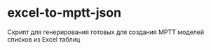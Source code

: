 # excel-to-mptt-json

Скрипт для генерирования готовых для создания MPTT моделей списков из Excel таблиц

